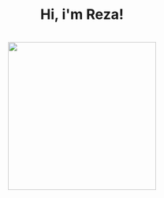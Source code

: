 <h1 align= "center"><b>Hi, i'm Reza! </b></h1>

<h1 align= "center"><img src="https://media.giphy.com/media/kudIERso2pFiE/giphy.gif" width="300px"></h1>


  
<!-- 🚀 From [Reza Sugiarto](https://github.com/rezasugiarto) -->
<!--
**rezasugiarto/rezasugiarto** is a ✨ _special_ ✨ repository because its `README.md` (this file) appears on your GitHub profile.

Here are some ideas to get you started:

- 🔭 I’m currently working on ...
- 🌱 I’m currently learning ...
- 👯 I’m looking to collaborate on ...
- 🤔 I’m looking for help with ...
- 💬 Ask me about ...
- 📫 How to reach me: ...
- 😄 Pronouns: ...
- ⚡ Fun fact: ...
-->
